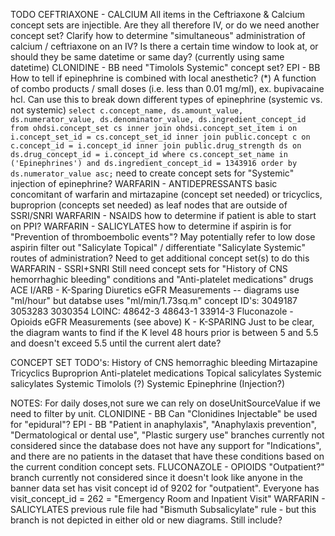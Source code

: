 TODO
CEFTRIAXONE - CALCIUM
  All items in the Ceftriaxone & Calcium concept sets are injectible. Are they all therefore IV, or do we need another concept set?
  Clarify how to determine "simultaneous" administration of calcium / ceftriaxone on an IV? Is there a certain time window to look at, or should they be same datetime or same day? (currently using same datetime)
CLONIDINE - BB
  need "Timolols Systemic" concept set?
EPI - BB
  How to tell if epinephrine is combined with local anesthetic?
    (*) A function of combo products / small doses (i.e. less than 0.01 mg/ml), ex. bupivacaine hcl. Can use this to break down different types of epinephrine (systemic vs. not systemic)
      `select c.concept_name, ds.amount_value, ds.numerator_value, ds.denominator_value, ds.ingredient_concept_id from ohdsi.concept_set cs
      inner join ohdsi.concept_set_item i
      on i.concept_set_id = cs.concept_set_id
      inner join public.concept c
      on c.concept_id = i.concept_id
      inner join public.drug_strength ds
      on ds.drug_concept_id = i.concept_id
      where cs.concept_set_name in ('Epinephrines')
      and ds.ingredient_concept_id = 1343916
      order by ds.numerator_value asc;`
  need to create concept sets for "Systemic" injection of epinephrine?
WARFARIN - ANTIDEPRESSANTS
  basic concomitant of warfarin and mirtazapine (concept set needed) or tricyclics, buproprion (concepts set needed) as leaf nodes that are outside of SSRI/SNRI
WARFARIN - NSAIDS
  how to determine if patient is able to start on PPI?
WARFARIN - SALICYLATES
  how to determine if aspirin is for "Prevention of thromboembolic events"?
    May potentially refer to low dose aspirin
  filter out "Salicylate Topical" / differentiate "Salicylate Systemic" routes of administration? Need to get additional concept set(s) to do this
WARFARIN - SSRI+SNRI
  Still need concept sets for "History of CNS hemorrhaghic bleeding" conditions and "Anti-platelet medications" drugs
ACE I/ARB - K-Sparing Diuretics
  eGFR Measurements -- diagrams use "ml/hour" but databse uses "ml/min/1.73sq.m"
    concept ID's:
      3049187
      3053283
      3030354
    LOINC:
      48642-3
      48643-1
      33914-3
Fluconazole - Opioids
  eGFR Measurements (see above)
K - K-SPARING
  Just to be clear, the diagram wants to find if the K level 48 hours prior is between 5 and 5.5 and doesn't exceed 5.5 until the current alert date?

CONCEPT SET TODO's:
History of CNS hemorraghic bleeding
Mirtazapine
Tricyclics
Buproprion
Anti-platelet medications
Topical salicylates
Systemic salicylates
Systemic Timolols (?)
Systemic Epinephrine (Injection?)

NOTES:
For daily doses,not sure we can rely on doseUnitSourceValue if we need to filter by unit.
CLONIDINE - BB
  Can "Clonidines Injectable" be used for "epidural"?
EPI - BB
  "Patient in anaphylaxis", "Anaphylaxis prevention", "Dermatological or dental use", "Plastic surgery use" branches currently not considered since the database does not have any support for "Indications", and there are no patients in the dataset that have these conditions based on the current condition concept sets.
FLUCONAZOLE - OPIOIDS
  "Outpatient?" branch currently not considered since it doesn't look like anyone in the banner data set has visit concept id of 9202 for "outpatient". Everyone has visit_concept_id = 262 = "Emergency Room and Inpatient Visit"
WARFARIN - SALICYLATES
  previous rule file had "Bismuth Subsalicylate" rule - but this branch is not depicted in either old or new diagrams. Still include?

